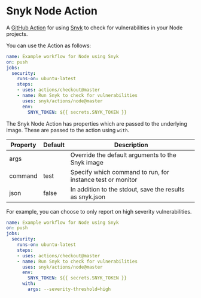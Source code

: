 # Snyk Node Action

A [GitHub Action](https://github.com/features/actions) for using [Snyk](https://snyk.io) to check for
vulnerabilities in your Node projects.

You can use the Action as follows:

```yaml
name: Example workflow for Node using Snyk 
on: push
jobs:
  security:
    runs-on: ubuntu-latest
    steps:
    - uses: actions/checkout@master
    - name: Run Snyk to check for vulnerabilities
      uses: snyk/actions/node@master
      env:
        SNYK_TOKEN: ${{ secrets.SNYK_TOKEN }}
```

The Snyk Node Action has properties which are passed to the underlying image. These are
passed to the action using `with`.

| Property | Default | Description |
| --- | --- | --- |
| args |   | Override the default arguments to the Snyk image |
| command | test | Specify which command to run, for instance test or monitor |
| json | false | In addition to the stdout, save the results as snyk.json |

For example, you can choose to only report on high severity vulnerabilities.

```yaml
name: Example workflow for Node using Snyk 
on: push
jobs:
  security:
    runs-on: ubuntu-latest
    steps:
    - uses: actions/checkout@master
    - name: Run Snyk to check for vulnerabilities
      uses: snyk/actions/node@master
      env:
        SNYK_TOKEN: ${{ secrets.SNYK_TOKEN }}
      with:
        args: --severity-threshold=high
```
